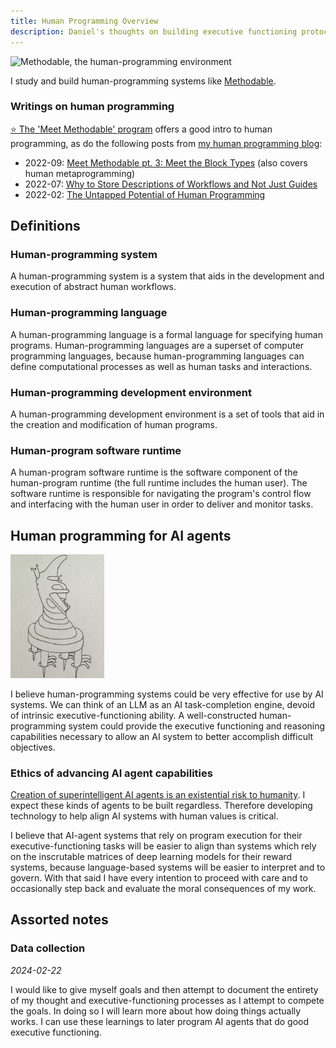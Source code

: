 ```yaml
---
title: Human Programming Overview
description: Daniel's thoughts on building executive functioning protocols to aid in human-computer interaction during the AI age.
---
```

![Methodable, the human-programming environment](/assets/methodable-screenshot.webp)

I study and build human-programming systems like [Methodable](https://a.methodable.com).

### Writings on human programming

[⭐ The 'Meet Methodable' program](https://a.methodable.com/guide/e0412eb2-36fd-4903-b186-d2de931fefc7) offers a good intro to human programming, as do the following posts from [my human programming blog](https://humanprogramming.substack.com/p/the-untapped-potential-of-human-programming):
- 2022-09: [Meet Methodable pt. 3: Meet the Block Types](https://humanprogramming.substack.com/p/meet-methodable-pt-3-meet-the-block) (also covers human metaprogramming)
- 2022-07: [Why to Store Descriptions of Workflows and Not Just Guides](https://humanprogramming.substack.com/p/why-to-store-descriptions-of-workflows) 
- 2022-02: [The Untapped Potential of Human Programming](https://humanprogramming.substack.com/p/the-untapped-potential-of-human-programming)

## Definitions
### Human-programming system
A human-programming system is a system that aids in the development and execution of abstract human workflows.

### Human-programming language
A human-programming language is a formal language for specifying human programs. Human-programming languages are a superset of computer programming languages, because human-programming languages can define computational processes as well as human tasks and interactions.

### Human-programming development environment
A human-programming development environment is a set of tools that aid in the creation and modification of human programs.

### Human-program software runtime
A human-program software runtime is the software component of the human-program runtime (the full runtime includes the human user). The software runtime is responsible for navigating the program's control flow and interfacing with the human user in order to deliver and monitor tasks.

## Human programming for AI agents

<div>

<img alt="'Ganch' art by Daniel Sosebee" src="../../../../public/assets/art/ganch.jpg" class="float-right m-8 rounded-xl shadow" width="150" />

I believe human-programming systems could be very effective for use by AI systems. We can think of an LLM as an AI task-completion engine, devoid of intrinsic executive-functioning ability. A well-constructed human-programming system could provide the executive functioning and reasoning capabilities necessary to allow an AI system to better accomplish difficult objectives.

</div>

### Ethics of advancing AI agent capabilities
[Creation of superintelligent AI agents is an existential risk to humanity](https://arxiv.org/abs/2206.13353). I expect these kinds of agents to be built regardless. Therefore developing technology to help align AI systems with human values is critical.

I believe that AI-agent systems that rely on program execution for their executive-functioning tasks will be easier to align than systems which rely on the inscrutable matrices of deep learning models for their reward systems, because language-based systems will be easier to interpret and to govern. With that said I have every intention to proceed with care and to occasionally step back and evaluate the moral consequences of my work.

## Assorted notes

### Data collection

_2024-02-22_

I would like to give myself goals and then attempt to document the entirety of my thought and executive-functioning processes as I attempt to compete the goals. In doing so I will learn more about how doing things actually works. I can use these learnings to later program AI agents that do good executive functioning.
